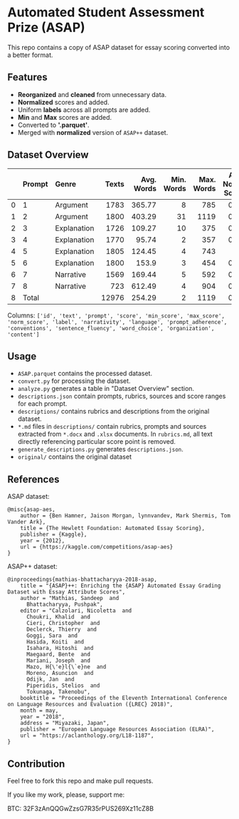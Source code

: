 # Automated Student Assessment Prize (ASAP)

This repo contains a copy of ASAP dataset for essay scoring converted into a better format.

## Features

- **Reorganized** and **cleaned** from unnecessary data.
- **Normalized** scores and added.
- Uniform **labels** across all prompts are added.
- **Min** and **Max** scores are added.
- Converted to **'.parquet'**.
- Merged with **normalized** version of `ASAP++` dataset.

## Dataset Overview

|    | Prompt   | Genre       |   Texts |   Avg. Words |   Min. Words |   Max. Words |   Avg. Norm. Score |
|---:|:---------|:------------|--------:|-------------:|-------------:|-------------:|-------------------:|
|  0 | 1        | Argument    |    1783 |       365.77 |            8 |          785 |               0.65 |
|  1 | 2        | Argument    |    1800 |       403.29 |           31 |         1119 |               0.48 |
|  2 | 3        | Explanation |    1726 |       109.27 |           10 |          375 |               0.62 |
|  3 | 4        | Explanation |    1770 |        95.74 |            2 |          357 |               0.48 |
|  4 | 5        | Explanation |    1805 |       124.45 |            4 |          743 |               0.6  |
|  5 | 6        | Explanation |    1800 |       153.9  |            3 |          454 |               0.68 |
|  6 | 7        | Narrative   |    1569 |       169.44 |            5 |          592 |               0.54 |
|  7 | 8        | Narrative   |     723 |       612.49 |            4 |          904 |               0.62 |
|  8 | Total    |             |   12976 |       254.29 |            2 |         1119 |               0.58 |

Columns: `['id', 'text', 'prompt', 'score', 'min_score', 'max_score', 'norm_score', 'label', 'narrativity', 'language', 'prompt_adherence', 'conventions', 'sentence_fluency', 'word_choice', 'organization', 'content']`

## Usage

- `ASAP.parquet` contains the processed dataset.
- `convert.py` for processing the dataset.
- `analyze.py` generates a table in "Dataset Overview" section.
- `descriptions.json` contain prompts, rubrics, sources and score ranges for each prompt.
- `descriptions/` contains rubrics and descriptions from the original dataset.
- `*.md` files in `descriptions/` contain rubrics, prompts and sources extracted from `*.docx` and `.xlsx` documents. In `rubrics.md`, all text directly referencing particular score point is removed.
- `generate_descriptions.py` generates `descriptions.json`.
- `original/` contains the original dataset

## References

ASAP dataset:

```
@misc{asap-aes,
    author = {Ben Hamner, Jaison Morgan, lynnvandev, Mark Shermis, Tom Vander Ark},
    title = {The Hewlett Foundation: Automated Essay Scoring},
    publisher = {Kaggle},
    year = {2012},
    url = {https://kaggle.com/competitions/asap-aes}
}
```

ASAP++ dataset:

```
@inproceedings{mathias-bhattacharyya-2018-asap,
    title = "{ASAP}++: Enriching the {ASAP} Automated Essay Grading Dataset with Essay Attribute Scores",
    author = "Mathias, Sandeep  and
      Bhattacharyya, Pushpak",
    editor = "Calzolari, Nicoletta  and
      Choukri, Khalid  and
      Cieri, Christopher  and
      Declerck, Thierry  and
      Goggi, Sara  and
      Hasida, Koiti  and
      Isahara, Hitoshi  and
      Maegaard, Bente  and
      Mariani, Joseph  and
      Mazo, H{\'e}l{\`e}ne  and
      Moreno, Asuncion  and
      Odijk, Jan  and
      Piperidis, Stelios  and
      Tokunaga, Takenobu",
    booktitle = "Proceedings of the Eleventh International Conference on Language Resources and Evaluation ({LREC} 2018)",
    month = may,
    year = "2018",
    address = "Miyazaki, Japan",
    publisher = "European Language Resources Association (ELRA)",
    url = "https://aclanthology.org/L18-1187",
}
```

## Contribution

Feel free to fork this repo and make pull requests.

If you like my work, please, support me:

BTC: 32F3zAnQQGwZzsG7R35rPUS269Xz11cZ8B
